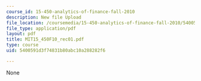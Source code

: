 ```yaml
---
course_id: 15-450-analytics-of-finance-fall-2010
description: New file Upload
file_location: /coursemedia/15-450-analytics-of-finance-fall-2010/5400591d3f74831b80abc10a288282f6_MIT15_450F10_rec01.pdf
file_type: application/pdf
layout: pdf
title: MIT15_450F10_rec01.pdf
type: course
uid: 5400591d3f74831b80abc10a288282f6

---
```

None
